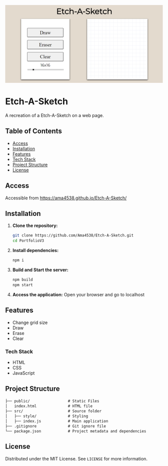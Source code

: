 ![Screenshot](./Image/Screenshot.png)

# Etch-A-Sketch
A recreation of a Etch-A-Sketch on a web page.

## Table of Contents
- [Access](#Access)
- [Installation](#installation)
- [Features](#features)
- [Tech Stack](#tech-stack)
- [Project Structure](#project-structure)
- [License](#license)

## Access
Accessible from https://ama4538.github.io/Etch-A-Sketch/

## Installation
1. **Clone the repository:**
    ```bash
    git clone https://github.com/Ama4538/Etch-A-Sketch.git
    cd PortfolioV3
    ```
2. **Install dependencies:**
    ```bash
    npm i
    ```
3. **Build and Start the server:**
    ```bash
    npm build
    npm start
    ```
4. **Access the application:**
Open your browser and go to localhost

## Features
- Change grid size
- Draw
- Erase
- Clear

### Tech Stack
- HTML
- CSS
- JavaScript

## Project Structure
```        
├── public/                 # Static Files
│   index.html              # HTML file
├── src/                    # Source folder
│   ├── style/              # Styling
│   ├── index.js            # Main application
├── .gitignore              # Git ignore file
└── package.json            # Project metadata and dependencies
```

## License
Distributed under the MIT License. See `LICENSE` for more information.